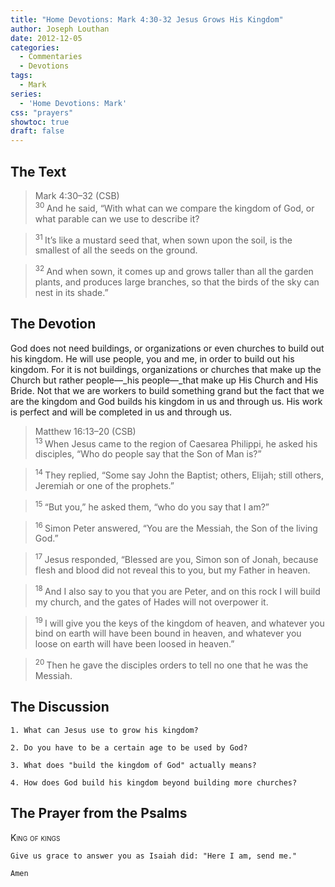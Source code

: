 ```yaml
---
title: "Home Devotions: Mark 4:30-32 Jesus Grows His Kingdom"
author: Joseph Louthan
date: 2012-12-05
categories:
  - Commentaries
  - Devotions
tags:
  - Mark
series:
  - 'Home Devotions: Mark'
css: "prayers"
showtoc: true
draft: false
---
```

## The Text

>Mark 4:30–32 (CSB)  
><sup> 30 </sup> And he said, “With what can we compare the kingdom of God, or what parable can we use to describe it? 

><sup> 31 </sup> It’s like a mustard seed that, when sown upon the soil, is the smallest of all the seeds on the ground. 

><sup> 32 </sup> And when sown, it comes up and grows taller than all the garden plants, and produces large branches, so that the birds of the sky can nest in its shade.”

## The Devotion

God does not need buildings, or organizations or even churches to build out his kingdom. He will use people, you and me, in order to build out his kingdom. For it is not buildings, organizations or churches that make up the Church but rather people—_his people—_that make up His Church and His Bride. Not that we are workers to build something grand but the fact that we are the kingdom and God builds his kingdom in us and through us. His work is perfect and will be completed in us and through us.

>Matthew 16:13–20 (CSB)  
><sup> 13 </sup> When Jesus came to the region of Caesarea Philippi, he asked his disciples, “Who do people say that the Son of Man is?” 

><sup> 14 </sup> They replied, “Some say John the Baptist; others, Elijah; still others, Jeremiah or one of the prophets.” 

><sup> 15 </sup> “But you,” he asked them, “who do you say that I am?” 

><sup> 16 </sup> Simon Peter answered, “You are the Messiah, the Son of the living God.” 

><sup> 17 </sup> Jesus responded, “Blessed are you, Simon son of Jonah, because flesh and blood did not reveal this to you, but my Father in heaven. 

><sup> 18 </sup> And I also say to you that you are Peter, and on this rock I will build my church, and the gates of Hades will not overpower it. 

><sup> 19 </sup> I will give you the keys of the kingdom of heaven, and whatever you bind on earth will have been bound in heaven, and whatever you loose on earth will have been loosed in heaven.” 

><sup> 20 </sup> Then he gave the disciples orders to tell no one that he was the Messiah.

## The Discussion

```text
1. What can Jesus use to grow his kingdom?
```

```text
2. Do you have to be a certain age to be used by God?
```

```text
3. What does "build the kingdom of God" actually means?
```

```text
4. How does God build his kingdom beyond building more churches? 
```

## The Prayer from the Psalms

>

<div style='font-variant: small-caps;'>
King of kings
</div>

```text
Give us grace to answer you as Isaiah did: "Here I am, send me."

Amen
```

<div style="page-break-after: always;"></div>

